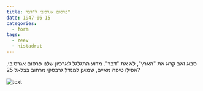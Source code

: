 ```yaml
---
title: פרסום אגרסיבי ל"דבר"
date: 1947-06-15
categories:
  - form
tags:
  - zeev
  - histadrut
---
```


סבא זאב קרא את "הארץ", לא את "דבר".
מדוע התגלגל לארכיון שלנו פרסום אגרסיבי, אפילו טיפה מאיים, שמוען למנדל גרבסקי
מרחוב בצלאל 25?

![text](/pupko-papers/assets/images/1947-06-15-davar-aggressive-ad.jpg)

